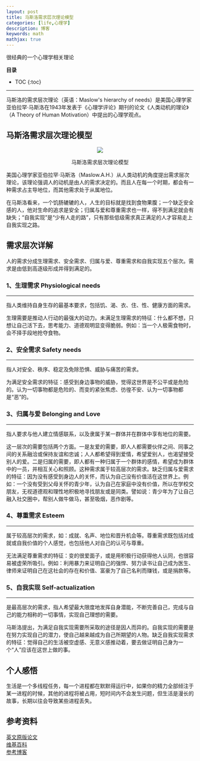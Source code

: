 ```yaml
---
layout: post
title: 马斯洛需求层次理论模型
categories: [life,心理学]
description: 博客
keywords: math
mathjax: true
---
```

很经典的一个心理学相关理论

**目录**

* TOC
{:toc}

---

马斯洛的需求层次理论（英语：Maslow's hierarchy of needs）是美国心理学家亚伯拉罕·马斯洛在1943年发表于《心理学评论》期刊的论文《人类动机的理论》（A Theory of Human Motivation）中提出的心理学观点。
## 马斯洛需求层次理论模型

<div align="center"><img width="auto" height="auto" src="{{ assets_base_url }}/images/blog/2025-04-08-tradeoff-马斯洛需求理论1.png"/>
<p>马斯洛需求层次理论模型</p>
</div>

美国心理学家亚伯拉罕·马斯洛（Maslow.A.H.）从人类动机的角度提出需求层次理论，该理论强调人的动机是由人的需求决定的。而且人在每一个时期，都会有一种需求占主导地位，而其他需求处于从属地位。  
 
在马斯洛看来，一个饥肠辘辘的人，人生的目标就是找到食物果腹；一个缺乏安全感的人，他对生命的追求是安全；归属与爱和尊重需求也一样，得不到满足就会有缺失；“自我实现”是“少有人走的路”，只有那些低级需求真正满足的人才容易走上自我实现之路。  



## 需求层次详解
人的需求分成生理需求、安全需求、归属与爱、尊重需求和自我实现五个层次。需求是由低到高逐级形成并得到满足的。 
### 1、生理需求 Physiological needs
---
指人类维持自身生存的最基本要求，包括饥、渴、衣、住、性、健康方面的需求。  

生理需要是推动人行动的最强大的动力。未满足生理需求的特征：什么都不想，只想让自己活下去，思考能力、道德观明显变得脆弱。例如：当一个人极需食物时，会不择手段地抢夺食物。

### 2、安全需求 Safety needs
---
指人对安全、秩序、稳定及免除恐惧、威胁与痛苦的需求。  

为满足安全需求的特征：感受到身边事物的威胁，觉得这世界是不公平或是危险的。认为一切事物都是危险的、而变的紧张焦虑、彷徨不安、认为一切事物都是“恶”的。
### 3、归属与爱 Belonging and Love
---
指人要求与他人建立情感联系，以及隶属于某一群体并在群体中享有地位的需要。  

这一层次的需要包括两个方面。一是友爱的需要，即人人都需要伙伴之间、同事之间的关系融洽或保持友谊和忠诚；人人都希望得到爱情，希望爱别人，也渴望接受别人的爱。二是归属的需要，即人都有一种归属于一个群体的感情，希望成为群体中的一员，并相互关心和照顾。这种需求属于较高层次的需求。缺乏归属与爱需求的特征：因为没有感受到身边人的关怀，而认为自己没有价值活在这世界上。例如：一个没有受到父母关怀的青少年，认为自己在家庭中没有价值，所以在学校交朋友，无视道德观和理性地积极地寻找朋友或是同类。譬如说：青少年为了让自己融入社交圈中，帮别人做牛做马，甚至吸烟，恶作剧等。

### 4、尊重需求 Esteem
---
属于较高层次的需求，如：成就、名声、地位和晋升机会等。尊重需求既包括对成就或自我价值的个人感觉，也包括他人对自己的认可与尊重。

无法满足尊重需求的特征：变的很爱面子，或是用积极行动获得他人认同，也很容易被虚荣所吸引。例如：利用暴力来证明自己的强悍、努力读书让自己成为医生、律师来证明自己在这社会的存在和价值、富豪为了自己名利而赚钱，或是捐款等。　　

### 5、自我实现 Self-actualization
---
是最高层次的需求，指人希望最大限度地发挥自身潜能，不断完善自己，完成与自己的能力相称的一切事情，实现自己理想的需要。  

马斯洛提出，为满足自我实现需要所采取的途径是因人而异的。自我实现的需要是在努力实现自己的潜力，使自己越来越成为自己所期望的人物。缺乏自我实现需求的特征：觉得自己的生活被空虚感、无意义感推动着，要去做证明自己身为一个“人”应该在这世上做的事。

## 个人感悟
生活是一个多线程任务，每一个进程都在默默得运行中，如果你的精力全部倾注于某一进程的时候，其他的进程将被占用，短时间内不会发生问题，但生活是漫长的故事，长期以往会导致某些进程丢失。

## 参考资料
[英文原版论文](https://psychclassics.yorku.ca/Maslow/motivation.htm)  
[维基百科](https://zh.wikipedia.org/wiki/%E9%A9%AC%E6%96%AF%E6%B4%9B%E9%9C%80%E6%B1%82%E5%B1%82%E6%AC%A1%E7%90%86%E8%AE%BA)  
[参考博客](https://www.zhihu.com/tardis/zm/art/41176561?source_id=1003)  
